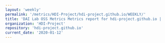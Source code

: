```yaml
---
layout: 'weekly'
permalink: '/metrics/HDI-Project/hdi-project.github.io/WEEKLY/'
title: 'DAI Lab OSS Metrics Metrics report for hdi-project.github.io | WEEKLY-REPORT-2020-01-12'
organization: 'HDI-Project'
repository: 'hdi-project.github.io'
current_date: '2020-01-12'
---
```

